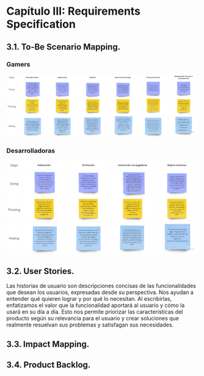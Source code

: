# Capítulo III: Requirements Specification
## 3.1. To-Be Scenario Mapping.

### Gamers

<img src="/assents/to-be-scenario-gamers.png" alt="to-be-scenario-gamers" />

### Desarrolladoras

<img src="/assents/to-be-scenario-desarrolladoras.png" alt="to-be-scenario-desarroladoras"/>

## 3.2. User Stories.

Las historias de usuario son descripciones concisas de las funcionalidades que desean los usuarios, expresadas desde su perspectiva. Nos ayudan a entender qué quieren lograr y por qué lo necesitan. Al escribirlas, enfatizamos el valor que la funcionalidad aportará al usuario y cómo la usará en su día a día. Esto nos permite priorizar las características del producto según su relevancia para el usuario y crear soluciones que realmente resuelvan sus problemas y satisfagan sus necesidades.


## 3.3. Impact Mapping.
## 3.4. Product Backlog.